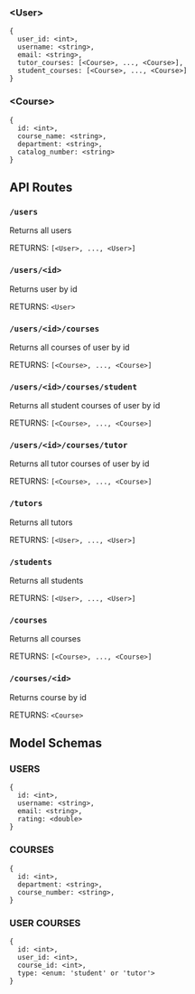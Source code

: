 
### \<User\>
```
{
  user_id: <int>,
  username: <string>,
  email: <string>,
  tutor_courses: [<Course>, ..., <Course>],
  student_courses: [<Course>, ..., <Course>]
}
```


### \<Course\>
```
{
  id: <int>,
  course_name: <string>,
  department: <string>,
  catalog_number: <string>
}
```

## API Routes
### `/users`

Returns all users

RETURNS: `[<User>, ..., <User>]`

### `/users/<id>`

Returns user by id

RETURNS: `<User>`

### `/users/<id>/courses`

Returns all courses of user by id

RETURNS: `[<Course>, ..., <Course>]`

### `/users/<id>/courses/student`

Returns all student courses of user by id

RETURNS: `[<Course>, ..., <Course>]`

### `/users/<id>/courses/tutor`

Returns all tutor courses of user by id

RETURNS: `[<Course>, ..., <Course>]`

### `/tutors`

Returns all tutors

RETURNS: `[<User>, ..., <User>]`

### `/students`

Returns all students

RETURNS: `[<User>, ..., <User>]`

### `/courses`

Returns all courses

RETURNS: `[<Course>, ..., <Course>]`

### `/courses/<id>`

Returns course by id

RETURNS: `<Course>`


## Model Schemas

### USERS
```
{
  id: <int>,
  username: <string>,
  email: <string>,
  rating: <double>
}
```

### COURSES
```
{
  id: <int>,
  department: <string>,
  course_number: <string>,
}
```

### USER COURSES
```
{
  id: <int>,
  user_id: <int>,
  course_id: <int>,
  type: <enum: 'student' or 'tutor'>
}
```